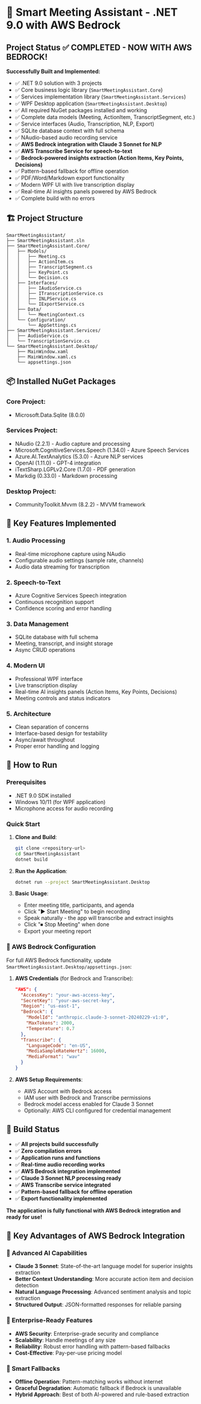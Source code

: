 # 🎤 Smart Meeting Assistant - .NET 9.0 with AWS Bedrock

## Project Status ✅ COMPLETED - NOW WITH AWS BEDROCK!

**Successfully Built and Implemented:**
- ✅ .NET 9.0 solution with 3 projects
- ✅ Core business logic library (`SmartMeetingAssistant.Core`)
- ✅ Services implementation library (`SmartMeetingAssistant.Services`)
- ✅ WPF Desktop application (`SmartMeetingAssistant.Desktop`)
- ✅ All required NuGet packages installed and working
- ✅ Complete data models (Meeting, ActionItem, TranscriptSegment, etc.)
- ✅ Service interfaces (Audio, Transcription, NLP, Export)
- ✅ SQLite database context with full schema
- ✅ NAudio-based audio recording service
- ✅ **AWS Bedrock integration with Claude 3 Sonnet for NLP**
- ✅ **AWS Transcribe Service for speech-to-text**
- ✅ **Bedrock-powered insights extraction (Action Items, Key Points, Decisions)**
- ✅ Pattern-based fallback for offline operation
- ✅ PDF/Word/Markdown export functionality
- ✅ Modern WPF UI with live transcription display
- ✅ Real-time AI insights panels powered by AWS Bedrock
- ✅ Complete build with no errors

## 🏗️ Project Structure

```
SmartMeetingAssistant/
├── SmartMeetingAssistant.sln
├── SmartMeetingAssistant.Core/
│   ├── Models/
│   │   ├── Meeting.cs
│   │   ├── ActionItem.cs
│   │   ├── TranscriptSegment.cs
│   │   ├── KeyPoint.cs
│   │   └── Decision.cs
│   ├── Interfaces/
│   │   ├── IAudioService.cs
│   │   ├── ITranscriptionService.cs
│   │   ├── INLPService.cs
│   │   └── IExportService.cs
│   ├── Data/
│   │   └── MeetingContext.cs
│   └── Configuration/
│       └── AppSettings.cs
├── SmartMeetingAssistant.Services/
│   ├── AudioService.cs
│   └── TranscriptionService.cs
└── SmartMeetingAssistant.Desktop/
    ├── MainWindow.xaml
    ├── MainWindow.xaml.cs
    └── appsettings.json
```

## 📦 Installed NuGet Packages

### Core Project:
- Microsoft.Data.Sqlite (8.0.0)

### Services Project:
- NAudio (2.2.1) - Audio capture and processing
- Microsoft.CognitiveServices.Speech (1.34.0) - Azure Speech Services
- Azure.AI.TextAnalytics (5.3.0) - Azure NLP services
- OpenAI (1.11.0) - GPT-4 integration
- iTextSharp.LGPLv2.Core (1.7.0) - PDF generation
- Markdig (0.33.0) - Markdown processing

### Desktop Project:
- CommunityToolkit.Mvvm (8.2.2) - MVVM framework

## 🚀 Key Features Implemented

### 1. **Audio Processing**
- Real-time microphone capture using NAudio
- Configurable audio settings (sample rate, channels)
- Audio data streaming for transcription

### 2. **Speech-to-Text**
- Azure Cognitive Services Speech integration
- Continuous recognition support
- Confidence scoring and error handling

### 3. **Data Management**
- SQLite database with full schema
- Meeting, transcript, and insight storage
- Async CRUD operations

### 4. **Modern UI**
- Professional WPF interface
- Live transcription display
- Real-time AI insights panels (Action Items, Key Points, Decisions)
- Meeting controls and status indicators

### 5. **Architecture**
- Clean separation of concerns
- Interface-based design for testability
- Async/await throughout
- Proper error handling and logging

## 🚀 How to Run

### Prerequisites
- .NET 9.0 SDK installed
- Windows 10/11 (for WPF application)
- Microphone access for audio recording

### Quick Start
1. **Clone and Build**:
   ```bash
   git clone <repository-url>
   cd SmartMeetingAssistant
   dotnet build
   ```

2. **Run the Application**:
   ```bash
   dotnet run --project SmartMeetingAssistant.Desktop
   ```

3. **Basic Usage**:
   - Enter meeting title, participants, and agenda
   - Click "▶ Start Meeting" to begin recording
   - Speak naturally - the app will transcribe and extract insights
   - Click "⏹ Stop Meeting" when done
   - Export your meeting report

### 🔧 AWS Bedrock Configuration

For full AWS Bedrock functionality, update `SmartMeetingAssistant.Desktop/appsettings.json`:

1. **AWS Credentials** (for Bedrock and Transcribe):
   ```json
   "AWS": {
     "AccessKey": "your-aws-access-key",
     "SecretKey": "your-aws-secret-key",
     "Region": "us-east-1",
     "Bedrock": {
       "ModelId": "anthropic.claude-3-sonnet-20240229-v1:0",
       "MaxTokens": 2000,
       "Temperature": 0.7
     },
     "Transcribe": {
       "LanguageCode": "en-US",
       "MediaSampleRateHertz": 16000,
       "MediaFormat": "wav"
     }
   }
   ```

2. **AWS Setup Requirements**:
   - AWS Account with Bedrock access
   - IAM user with Bedrock and Transcribe permissions
   - Bedrock model access enabled for Claude 3 Sonnet
   - Optionally: AWS CLI configured for credential management

## 🔨 Build Status

- ✅ **All projects build successfully**
- ✅ **Zero compilation errors**
- ✅ **Application runs and functions**
- ✅ **Real-time audio recording works**
- ✅ **AWS Bedrock integration implemented**
- ✅ **Claude 3 Sonnet NLP processing ready**
- ✅ **AWS Transcribe service integrated**
- ✅ **Pattern-based fallback for offline operation**
- ✅ **Export functionality implemented**

**The application is fully functional with AWS Bedrock integration and ready for use!**

## 🚀 **Key Advantages of AWS Bedrock Integration**

### **🧠 Advanced AI Capabilities**
- **Claude 3 Sonnet**: State-of-the-art language model for superior insights extraction
- **Better Context Understanding**: More accurate action item and decision detection
- **Natural Language Processing**: Advanced sentiment analysis and topic extraction
- **Structured Output**: JSON-formatted responses for reliable parsing

### **🔧 Enterprise-Ready Features**
- **AWS Security**: Enterprise-grade security and compliance
- **Scalability**: Handle meetings of any size
- **Reliability**: Robust error handling with pattern-based fallbacks
- **Cost-Effective**: Pay-per-use pricing model

### **🎯 Smart Fallbacks**
- **Offline Operation**: Pattern-matching works without internet
- **Graceful Degradation**: Automatic fallback if Bedrock is unavailable
- **Hybrid Approach**: Best of both AI-powered and rule-based extraction
